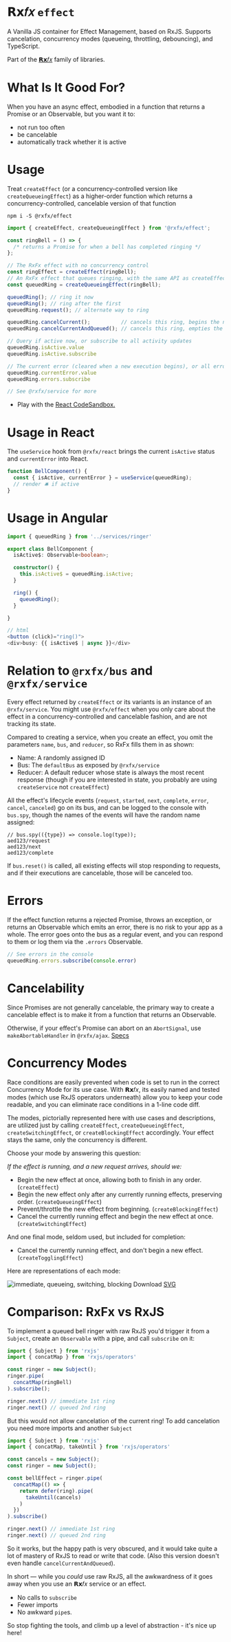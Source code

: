 # 𝗥𝘅𝑓𝑥 `effect`

A Vanilla JS container for Effect Management, based on RxJS. Supports cancelation, concurrency modes (queueing, throttling, debouncing), and TypeScript.

Part of the [𝗥𝘅𝑓𝑥](https://github.com/deanrad/rxfx) family of libraries.

# What Is It Good For?

When you have an async effect, embodied in a function that returns a Promise or an Observable, but you want it to:

- not run too often
- be cancelable
- automatically track whether it is active

# Usage

Treat `createEffect` (or a concurrency-controlled version like `createQueueingEffect`) as a higher-order function which returns a concurrency-controlled, cancelable version of that function

```
npm i -S @rxfx/effect
```

```ts
import { createEffect, createQueueingEffect } from '@rxfx/effect';

const ringBell = () => {
  /* returns a Promise for when a bell has completed ringing */
};

// The RxFx effect with no concurrency control
const ringEffect = createEffect(ringBell);
// An RxFx effect that queues ringing, with the same API as createEffect
const queuedRing = createQueueingEffect(ringBell);

queuedRing(); // ring it now
queuedRing(); // ring after the first
queuedRing.request(); // alternate way to ring

queuedRing.cancelCurrent();          // cancels this ring, begins the next 
queuedRing.cancelCurrentAndQueued(); // cancels this ring, empties the queue

// Query if active now, or subscribe to all activity updates
queuedRing.isActive.value
queuedRing.isActive.subscribe

// The current error (cleared when a new execution begins), or all errors
queuedRing.currentError.value
queuedRing.errors.subscribe

// See @rxfx/service for more
```

- Play with the [React CodeSandbox.](https://codesandbox.io/p/sandbox/rxfx-bell-effect-7zfmpc)

# Usage in React

The `useService` hook from `@rxfx/react` brings the current `isActive` status and `currentError` into React.

```ts
function BellComponent() {
  const { isActive, currentError } = useService(queuedRing);
  // render 🛎️ if active
}
```

# Usage in Angular

```ts
import { queuedRing } from '../services/ringer'

export class BellComponent {
  isActive$: Observable<boolean>;

  constructor() {
    this.isActive$ = queuedRing.isActive;
  }

  ring() {
    queuedRing();
  }

}

// html
<button (click)="ring()">
<div>busy: {{ isActive$ | async }}</div>

```


# Relation to `@rxfx/bus` and `@rxfx/service`
Every effect returned by `createEffect` or its variants is an instance of an `@rxfx/service`. You might use `@rxfx/effect` when you only care about the effect in a concurrency-controlled and cancelable fashion, and are not tracking its state.


Compared to creating a service, when you create an effect, you omit the parameters `name`, `bus`, and `reducer`, so RxFx fills them in as shown:

- Name: A randomly assigned ID
- Bus: The `defaultBus` as exposed by `@rxfx/service`
- Reducer: A default reducer whose state is always the most recent response (though if you are interested in state, you probably are using `createService` not `createEffect`)

All the effect's lifecycle events (`request`, `started`, `next`, `complete`, `error`, `cancel`, `canceled`) go on its bus, and can be logged to the console with `bus.spy`, though the names of the events will have the random name assigned:

```
// bus.spy(({type}) => console.log(type));
aed123/request
aed123/next
aed123/complete
```

If `bus.reset()` is called, all existing effects will stop responding to requests, and if their executions are cancelable, those will be canceled too.

# Errors

If the effect function returns a rejected Promise, throws an exception, or returns an Observable which emits an error, there is no risk to your app as a whole. The error goes onto the bus as a regular event, and you can respond to them or log them via the `.errors` Observable.

```ts
// See errors in the console
queuedRing.errors.subscribe(console.error)
```

# Cancelability
Since Promises are not generally cancelable, the primary way to create a cancelable effect is to make it from a function that returns an Observable.

Otherwise, if your effect's Promise can abort on an `AbortSignal`, use `makeAbortableHandler` in `@rxfx/ajax`. [Specs](https://github.com/deanrad/rxfx/blob/main/ajax/test/makeAbortableHandler.spec.ts)

# Concurrency Modes

Race conditions are easily prevented when code is set to run in the correct Concurrency Mode for its use case. With 𝗥𝘅𝑓𝑥, its easily named and tested modes (which use RxJS operators underneath) allow you to keep your code readable, and you can eliminate race conditions in a 1-line code diff.

The modes, pictorially represented here with use cases and descriptions, are utilized just by calling `createEffect`, `createQueueingEffect`, `createSwitchingEffect`, or `createBlockingEffect` accordingly. Your effect stays the same, only the concurrency is different.

Choose your mode by answering this question:

_If the effect is running, and a new request arrives, should we:_

- Begin the new effect at once, allowing both to finish in any order. (`createEffect`)
- Begin the new effect only after any currently running effects, preserving order. (`createQueueingEffect`)
- Prevent/throttle the new effect from beginning. (`createBlockingEffect`)
- Cancel the currently running effect and begin the new effect at once. (`createSwitchingEffect`)

And one final mode, seldom used, but included for completion:

- Cancel the currently running effect, and don't begin a new effect. (`createTogglingEffect`)

Here are representations of each mode:

![immediate, queueing, switching, blocking](https://d2jksv3bi9fv68.cloudfront.net/rxfx/cards-all-2024.png)
Download [SVG](https://d2jksv3bi9fv68.cloudfront.net/rxfx/cards-all-2024.svg)


# Comparison: RxFx vs RxJS

To implement a queued bell ringer with raw RxJS you'd trigger it from a `Subject`, create an `Observable` with a pipe, and call `subscribe` on it:

```ts
import { Subject } from 'rxjs'
import { concatMap } from 'rxjs/operators'

const ringer = new Subject();
ringer.pipe(
  concatMap(ringBell)
).subscribe();

ringer.next() // immediate 1st ring
ringer.next() // queued 2nd ring
```

But this would not allow cancelation of the current ring! To add cancelation you need more imports and another `Subject`

```ts
import { Subject } from 'rxjs'
import { concatMap, takeUntil } from 'rxjs/operators'

const cancels = new Subject();
const ringer = new Subject();

const bellEffect = ringer.pipe(
  concatMap(() => {
    return defer(ring).pipe(
      takeUntil(cancels)
    )
  })
).subscribe()

ringer.next() // immediate 1st ring
ringer.next() // queued 2nd ring
```

So it works, but the happy path is very obscured, and it would take quite a lot of mastery of RxJS to read or write that code. (Also this version doesn't even handle `cancelCurrentAndQueued`).

In short — while you _could_ use raw RxJS, all the awkwardness of it goes away when you use an 𝗥𝘅𝑓𝑥 service or an effect.

- No calls to `subscribe`
- Fewer imports
- No awkward `pipe`s.

So stop fighting the tools, and climb up a level of abstraction - it's nice up here!